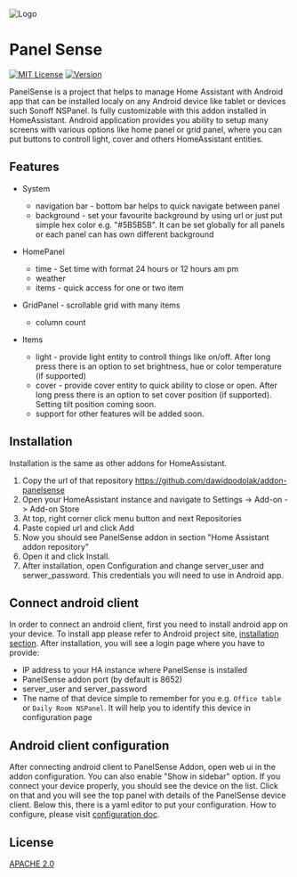 

![Logo](https://github.com/dawidpodolak/addon-panelsense/blob/develop/panelsense/logo.png?raw=true)

# Panel Sense

[![MIT License](https://img.shields.io/badge/License-APACHE_2.0-green.svg)](https://github.com/dawidpodolak/addon-panelsense/blob/develop/LICENSE)
[![Version](https://img.shields.io/github/v/release/dawidpodolak/addon-panelsense)](https://github.com/dawidpodolak/addon-panelsense/releases)

PanelSense is a project that helps to manage Home Assistant with Android app that can be installed localy on any Android device like tablet or devices such Sonoff NSPanel. Is fully customizable with this addon installed in HomeAssistant. Android application provides you ability to setup many screens with various options like home panel or grid panel, where you can put buttons to controll light, cover and others HomeAssistant entities.

## Features
* System
    * navigation bar - bottom bar helps to quick navigate between panel
    * background - set your favourite background by using url or just put simple hex color e.g. "#5B5B5B". It can be set globally for all panels or each panel can has own different background

* HomePanel
    * time - Set time with format 24 hours or 12 hours am pm
    * weather
    * items - quick access for one or two item
* GridPanel - scrollable grid with many items
    * column count

* Items
    * light - provide light entity to controll things like on/off. After long press there is an option to set brightness, hue or color temperature (if supported)
    * cover - provide cover entity to quick ability to close or open. After long press there is an option to set cover position (if supported). Setting tilt position coming soon.
    * support for other features will be added soon.

## Installation

Installation is the same as other addons for HomeAssistant.

1. Copy the url of that repository https://github.com/dawidpodolak/addon-panelsense
2. Open your HomeAssistant instance and navigate to Settings -> Add-on -> Add-on Store
3. At top, right corner click menu button and next Repositories
4. Paste copied url and click Add
5. Now you should see PanelSense addon in section "Home Assistant addon repository"
6. Open it and click Install.
7. After installation, open Configuration and change server_user and serwer_password. This credentials you will need to use in Android app.

## Connect android client

In order to connect an android client, first you need to install android app on your device. To install app please refer to Android project site, [installation section](https://github.com/dawidpodolak/android-panelsense). After installation, you will see a login page where you have to provide:
- IP address to your HA instance where PanelSense is installed
- PanelSense addon port (by default is 8652)
- server_user and server_password
- The name of that device simple to remember for you e.g. `Office table` or `Daily Room NSPanel`. It will help you to identify this device in configuration page

##  Android client configuration

After connecting android client to PanelSense Addon, open web ui in the addon configuration. You can also enable "Show in sidebar" option. If you connect your device properly, you should see the device on the list. Click on that and you will see the top panel with details of the PanelSense device client. Below this, there is a yaml editor to put your configuration. How to configure, please visit [configuration doc](https://github.com/dawidpodolak/addon-panelsense/tree/feature/documentation).

## License

[APACHE 2.0](https://github.com/dawidpodolak/addon-panelsense/blob/develop/LICENSE)

